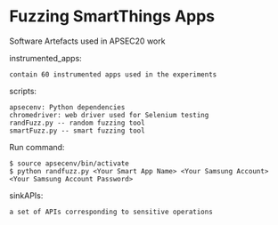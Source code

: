 # Fuzzing SmartThings Apps
Software Artefacts used in APSEC20 work

instrumented_apps:
    
    contain 60 instrumented apps used in the experiments

scripts:
    
    apsecenv: Python dependencies
    chromedriver: web driver used for Selenium testing
    randFuzz.py -- random fuzzing tool
    smartFuzz.py -- smart fuzzing tool
   
   Run command:
    
    $ source apsecenv/bin/activate
    $ python randfuzz.py <Your Smart App Name> <Your Samsung Account> <Your Samsung Account Password>

sinkAPIs: 
    
    a set of APIs corresponding to sensitive operations
